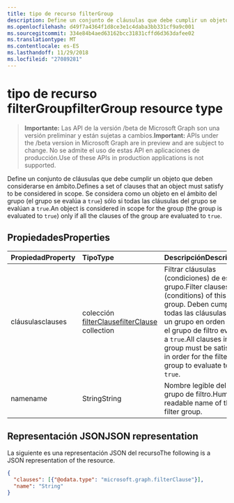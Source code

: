```yaml
---
title: tipo de recurso filterGroup
description: Define un conjunto de cláusulas que debe cumplir un objeto que deben considerarse en ámbito. Se considera como un objeto en el ámbito del grupo (el grupo se evalúa a `true`) sólo si todas las cláusulas del grupo se evalúan a `true`.
ms.openlocfilehash: d49f7a4364f1d8ce3e1c4daba3bb331cf9a9c001
ms.sourcegitcommit: 334e84b4aed63162bcc31831cffd6d363dafee02
ms.translationtype: MT
ms.contentlocale: es-ES
ms.lasthandoff: 11/29/2018
ms.locfileid: "27089281"
---
```

# <a name="filtergroup-resource-type"></a><span data-ttu-id="ebaa1-104">tipo de recurso filterGroup</span><span class="sxs-lookup"><span data-stu-id="ebaa1-104">filterGroup resource type</span></span>

> <span data-ttu-id="ebaa1-105">**Importante:** Las API de la versión /beta de Microsoft Graph son una versión preliminar y están sujetas a cambios.</span><span class="sxs-lookup"><span data-stu-id="ebaa1-105">**Important:** APIs under the /beta version in Microsoft Graph are in preview and are subject to change.</span></span> <span data-ttu-id="ebaa1-106">No se admite el uso de estas API en aplicaciones de producción.</span><span class="sxs-lookup"><span data-stu-id="ebaa1-106">Use of these APIs in production applications is not supported.</span></span>

<span data-ttu-id="ebaa1-107">Define un conjunto de cláusulas que debe cumplir un objeto que deben considerarse en ámbito.</span><span class="sxs-lookup"><span data-stu-id="ebaa1-107">Defines a set of clauses that an object must satisfy to be considered in scope.</span></span> <span data-ttu-id="ebaa1-108">Se considera como un objeto en el ámbito del grupo (el grupo se evalúa a `true`) sólo si todas las cláusulas del grupo se evalúan a `true`.</span><span class="sxs-lookup"><span data-stu-id="ebaa1-108">An object is considered in scope for the group (the group is evaluated to `true`) only if all the clauses of the group are evaluated to `true`.</span></span>

## <a name="properties"></a><span data-ttu-id="ebaa1-109">Propiedades</span><span class="sxs-lookup"><span data-stu-id="ebaa1-109">Properties</span></span>
| <span data-ttu-id="ebaa1-110">Propiedad</span><span class="sxs-lookup"><span data-stu-id="ebaa1-110">Property</span></span>     | <span data-ttu-id="ebaa1-111">Tipo</span><span class="sxs-lookup"><span data-stu-id="ebaa1-111">Type</span></span>   |<span data-ttu-id="ebaa1-112">Descripción</span><span class="sxs-lookup"><span data-stu-id="ebaa1-112">Description</span></span>|
|:---------------|:--------|:----------|
|<span data-ttu-id="ebaa1-113">cláusulas</span><span class="sxs-lookup"><span data-stu-id="ebaa1-113">clauses</span></span>|<span data-ttu-id="ebaa1-114">colección [filterClause](synchronization-filterclause.md)</span><span class="sxs-lookup"><span data-stu-id="ebaa1-114">[filterClause](synchronization-filterclause.md) collection</span></span>|<span data-ttu-id="ebaa1-115">Filtrar cláusulas (condiciones) de este grupo.</span><span class="sxs-lookup"><span data-stu-id="ebaa1-115">Filter clauses (conditions) of this group.</span></span> <span data-ttu-id="ebaa1-116">Deben cumplirse todas las cláusulas de un grupo en orden para el grupo de filtro evaluar a `true`.</span><span class="sxs-lookup"><span data-stu-id="ebaa1-116">All clauses in a group must be satisfied in order for the filter group to evaluate to `true`.</span></span>|
|<span data-ttu-id="ebaa1-117">name</span><span class="sxs-lookup"><span data-stu-id="ebaa1-117">name</span></span>|<span data-ttu-id="ebaa1-118">String</span><span class="sxs-lookup"><span data-stu-id="ebaa1-118">String</span></span>|<span data-ttu-id="ebaa1-119">Nombre legible del grupo de filtro.</span><span class="sxs-lookup"><span data-stu-id="ebaa1-119">Human-readable name of the filter group.</span></span>|

## <a name="json-representation"></a><span data-ttu-id="ebaa1-120">Representación JSON</span><span class="sxs-lookup"><span data-stu-id="ebaa1-120">JSON representation</span></span>

<span data-ttu-id="ebaa1-121">La siguiente es una representación JSON del recurso</span><span class="sxs-lookup"><span data-stu-id="ebaa1-121">The following is a JSON representation of the resource.</span></span>

<!-- {
  "blockType": "resource",
  "optionalProperties": [

  ],
  "@odata.type": "microsoft.graph.filterGroup"
}-->

```json
{
  "clauses": [{"@odata.type": "microsoft.graph.filterClause"}],
  "name": "String"
}

```

<!-- uuid: 8fcb5dbc-d5aa-4681-8e31-b001d5168d79
2015-10-25 14:57:30 UTC -->
<!-- {
  "type": "#page.annotation",
  "description": "filterGroup resource",
  "keywords": "",
  "section": "documentation",
  "tocPath": ""
}-->